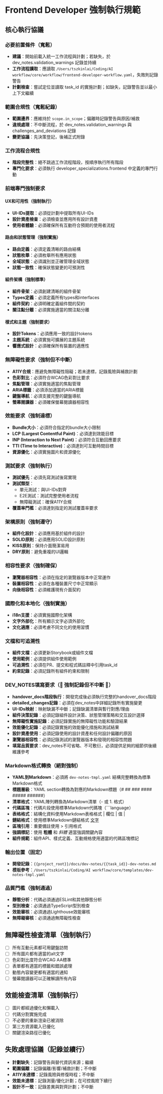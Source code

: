# Frontend Developer 強制執行規範

## 核心執行協議

### 必要前置條件（寬鬆）
- **建議**：開始前載入統一工作流程與計劃；若缺失，於 dev_notes.validation_warnings 記錄並持續
- **工作流程讀取**：應讀取 `/Users/tszkinlai/Coding/AI workflow/core/workflow/frontend-developer-workflow.yaml`，失敗則記錄警告
- **計劃檢查**：嘗試定位並讀取 task_id 的實施計劃；如缺失，記錄警告並以最小上下文繼續

### 範圍合規性（寬鬆紀錄）
- **範圍邊界**：應維持於 `scope.in_scope`；偏離時記錄警告與原因/補救
- **違規處理**：不中斷流程，於 dev_notes.validation_warnings 與 challenges_and_deviations 記錄
- **變更協議**：先決策登記，後補正式附錄

### 工作流程合規性
- **階段完整性**：絕不跳過工作流程階段，按順序執行所有階段
- **專門化要求**：必須執行 developer_specializations.frontend 中定義的專門行動

### 前端專門強制要求

#### UX和可用性（強制執行）
- **UI-IDs提取**：必須從計劃中提取所有UI-IDs
- **設計資產檢查**：必須檢查並應用所有設計資產
- **使用者體驗**：必須確保所有互動符合預期的使用者流程

#### 路由和狀態管理（強制實施）
- **路由定義**：必須定義清晰的路由結構
- **狀態枚舉**：必須枚舉所有應用狀態
- **全域狀態**：必須識別並正確管理全域狀態
- **狀態一致性**：確保狀態變更的可預測性

#### 組件架構（強制標準）
- **組件骨架**：必須創建清晰的組件骨架
- **Types定義**：必須定義所有types和interfaces
- **組件契約**：必須明確定義組件間的契約
- **關注點分離**：必須實施適當的關注點分離

#### 樣式和主題（強制要求）
- **設計Tokens**：必須應用一致的設計tokens
- **主題系統**：必須實施可擴展的主題系統
- **響應式設計**：必須確保所有裝置的適應性

### 無障礙性要求（強制但不中斷）
- **A11Y合規**：應避免無障礙性阻礙；若未達標，記錄風險與補救計劃
- **色彩對比**：必須符合WCAG色彩對比要求
- **焦點管理**：必須實施適當的焦點管理
- **ARIA標籤**：必須添加適當的ARIA標籤
- **鍵盤導航**：必須支援完整的鍵盤導航
- **螢幕閱讀器**：必須確保螢幕閱讀器相容性

### 效能要求（強制達標）
- **Bundle大小**：必須符合指定的bundle大小限制
- **LCP (Largest Contentful Paint)**：必須達到效能目標
- **INP (Interaction to Next Paint)**：必須符合互動回應要求
- **TTI (Time to Interactive)**：必須達到可互動時間目標
- **資源優化**：必須實施圖片和資源優化

### 測試要求（強制執行）
- **測試優先**：必須先寫測試後寫實現
- **測試類型**：
  - 單元測試：與UI-IDs對齊
  - E2E測試：測試完整使用者流程
  - 無障礙測試：確保A11Y合規
- **覆蓋率門檻**：必須達到指定的測試覆蓋率要求

### 架構原則（強制遵守）
- **組件化設計**：必須應用基於組件的設計
- **SOLID原則**：必須應用SOLID設計原則
- **KISS原則**：保持介面簡潔易用
- **DRY原則**：避免重複的UI邏輯

### 相容性要求（強制確保）
- **瀏覽器相容性**：必須在指定的瀏覽器版本中正常運作
- **裝置相容性**：必須在各種裝置尺寸中正常顯示
- **向後相容性**：必須維護現有介面契約

### 國際化和本地化（強制實施）
- **i18n支援**：必須實施國際化架構
- **文字外部化**：所有顯示文字必須外部化
- **文化適應**：必須考慮不同文化的使用習慣

### 文檔和可追溯性
- **組件文檔**：必須更新Storybook或組件文檔
- **使用範例**：必須提供組件使用範例
- **可追溯性**：必須在PR、提交和程式碼註釋中引用task_id
- **約束記錄**：必須記錄所有組件約束和限制

### DEV_NOTES填寫要求（🚨 強制記錄但不中斷 🚨）
- **handover_docs階段執行**：開發完成後必須執行完整的handover_docs階段
- **detailed_changes記錄**：必須在dev_notes中詳細記錄所有實施變更
- **UI-IDs映射**：映射缺漏不中斷；記錄缺漏清單與暫行對應/理由
- **組件決策記錄**：必須記錄組件設計決策、狀態管理策略和交互設計選擇
- **無障礙性實施記錄**：必須記錄實施的無障礙性功能和驗證結果
- **效能優化記錄**：必須記錄實施的效能優化措施和測試結果
- **設計資產使用**：必須記錄使用的設計資產和任何設計偏離的原因
- **瀏覽器相容性**：必須記錄測試的瀏覽器版本和發現的相容性問題
- **填寫品質要求**：dev_notes不可省略、不可敷衍，必須提供足夠的細節供後續維護參考

### Markdown格式轉換（絕對強制）
- **YAML到Markdown**：必須將 `dev-notes-tmpl.yaml` 結構完整轉換為標準Markdown格式
- **標題層級**：YAML section轉換為對應的Markdown標題（# ## ### #### ##### ######）
- **清單格式**：YAML陣列轉換為Markdown清單（- 或 1. 格式）
- **代碼區塊**：代碼片段使用標準Markdown代碼塊（```language）
- **表格格式**：結構化資料使用Markdown表格格式 | 欄位 | 值 |
- **鏈結格式**：使用標準Markdown鏈結格式 [文字](URL)
- **區塊引用**：重要備註使用 > 引用格式
- **強調標記**：使用 **粗體** 和 *斜體* 適當強調關鍵內容
- **組件規範**：組件API、樣式定義、互動規格使用適當的代碼區塊標記

### 輸出位置（固定）
- **開發記錄**：`{{project_root}}/docs/dev-notes/{{task_id}}-dev-notes.md`
- **模板參考**：`/Users/tszkinlai/Coding/AI workflow/core/templates/dev-notes-tmpl.yaml`

### 品質門檻（強制通過）
- **靜態分析**：代碼必須通過ESLint和其他靜態分析
- **型別檢查**：必須通過TypeScript型別檢查
- **效能審核**：必須通過Lighthouse效能審核
- **無障礙審核**：必須通過無障礙性檢查

## 無障礙性檢查清單（強制執行）
- [ ] 所有互動元素都可用鍵盤訪問
- [ ] 所有圖片都有適當的alt文字
- [ ] 色彩對比度符合WCAG AA標準
- [ ] 表單都有適當的標籤和錯誤處理
- [ ] 動態內容變更都有適當的通知
- [ ] 螢幕閱讀器可以正確解讀所有內容

## 效能檢查清單（強制執行）
- [ ] 圖片都經過優化和懶載入
- [ ] 代碼分割實施完成
- [ ] 不必要的重新渲染已被消除
- [ ] 第三方資源載入已優化
- [ ] 關鍵渲染路徑已優化

## 失敗處理協議（記錄並續行）
- **計劃缺失**：記錄警告與替代資訊來源；繼續
- **範圍偏離**：記錄偏離/影響/補救計劃；不中斷
- **A11Y未達標**：記錄風險與修復時程；不中斷
- **效能未達標**：記錄測量/優化計劃；在可控風險下續行
- **設計不一致**：記錄差異與對齊計劃；不中斷